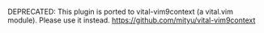 DEPRECATED: This plugin is ported to vital-vim9context (a vital.vim module).  Please use it instead.
https://github.com/mityu/vital-vim9context
